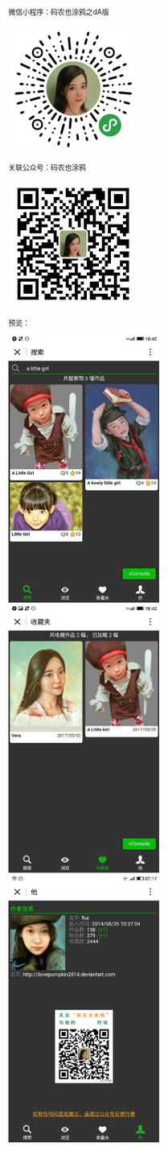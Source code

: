 微信小程序：码农也涂鸦之dA版

![image](https://github.com/ilovepumpkin/myimages/blob/master/mydeviantart/gh_638e20b8b0cf_258.jpg)

关联公众号：码农也涂鸦

![image](https://github.com/ilovepumpkin/myimages/blob/master/mydeviantart/qrcode_for_gh_1e26528fc01c_258.jpg)

预览：

![image](https://github.com/ilovepumpkin/myimages/blob/master/mydeviantart/screenshots/search.jpg)
![image](https://github.com/ilovepumpkin/myimages/blob/master/mydeviantart/screenshots/faviorites.jpg)
![image](https://github.com/ilovepumpkin/myimages/blob/master/mydeviantart/screenshots/him.jpg)


